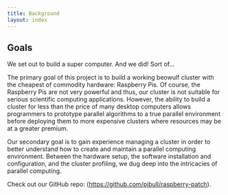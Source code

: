 ```yaml
---
title: Background
layout: index
---
```


## Goals
We set out to build a super computer. And we did! Sort of...

The primary goal of this project is to build a working beowulf cluster with the cheapest of commodity hardware: Raspberry Pis. 
Of course, the Raspberry Pis are not very powerful and thus, our cluster is not suitable for serious scientific computing applications. 
However, the ability to build a cluster for less than the price of many desktop computers allows programmers to prototype parallel algorithms to a true parallel environment before deploying them to more expensive clusters where resources may be at a greater premium.

Our secondary goal is to gain experience managing a cluster in order to better understand how to create and maintain a parallel computing environment. 
Between the hardware setup, the software installation and configuration, and the cluster profiling, we dug deep into the intricacies of parallel computing.

Check out our GitHub repo: (https://github.com/pjbull/raspberry-patch).